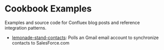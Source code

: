 # Cookbook Examples
 
Examples and source code for Confluex blog posts and reference integration patterns.

* [lemonade-stand-contacts](lemonade-stand-contacts): Polls an Gmail email account to synchronize contacts to SalesForce.com
